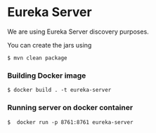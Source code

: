 # Eureka Server
We are using Eureka Server discovery purposes.

You can create the jars using

```shell
$ mvn clean package
```

### Building Docker image

```
$ docker build . -t eureka-server
```

### Running server on docker container

```
$  docker run -p 8761:8761 eureka-server
```
